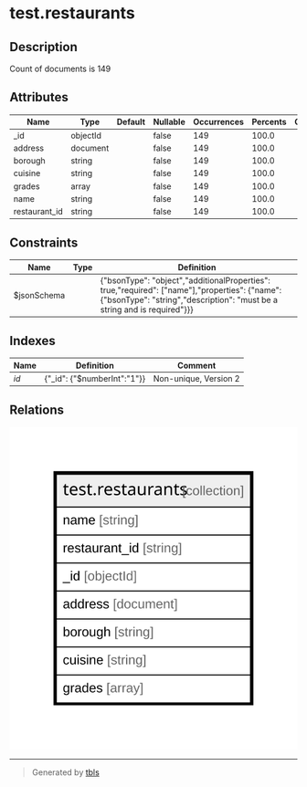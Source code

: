 # test.restaurants

## Description

Count of documents is 149

## Attributes

| Name | Type | Default | Nullable | Occurrences | Percents | Children | Parents | Comment |
| ---- | ---- | ------- | -------- | ---------------- | ---------------- | -------- | ------- | ------- |
| _id | objectId |  | false | 149 | 100.0 |  |  |  |
| address | document |  | false | 149 | 100.0 |  |  |  |
| borough | string |  | false | 149 | 100.0 |  |  |  |
| cuisine | string |  | false | 149 | 100.0 |  |  |  |
| grades | array |  | false | 149 | 100.0 |  |  |  |
| name | string |  | false | 149 | 100.0 |  |  |  |
| restaurant_id | string |  | false | 149 | 100.0 |  |  |  |

## Constraints

| Name | Type | Definition |
| ---- | ---- | ---------- |
| $jsonSchema |  | {"bsonType": "object","additionalProperties": true,"required": ["name"],"properties": {"name": {"bsonType": "string","description": "must be a string and is required"}}} |

## Indexes

| Name | Definition | Comment |
| ---- | ---------- | ------- |
| _id_ | {"_id": {"$numberInt":"1"}} | Non-unique, Version 2 |

## Relations

![er](test.restaurants.svg)

---

> Generated by [tbls](https://github.com/k1LoW/tbls)
